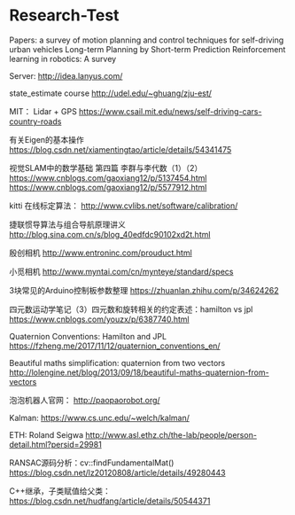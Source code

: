 # Research-Test

Papers:
a survey of motion planning and control techniques for self-driving urban vehicles
Long-term Planning by Short-term Prediction
Reinforcement learning in robotics: A survey

Server:
http://idea.lanyus.com/

state_estimate course
http://udel.edu/~ghuang/zju-est/

MIT： Lidar + GPS
https://www.csail.mit.edu/news/self-driving-cars-country-roads

有关Eigen的基本操作
https://blog.csdn.net/xiamentingtao/article/details/54341475

视觉SLAM中的数学基础 第四篇 李群与李代数（1）（2）
https://www.cnblogs.com/gaoxiang12/p/5137454.html
https://www.cnblogs.com/gaoxiang12/p/5577912.html

kitti 在线标定算法：
http://www.cvlibs.net/software/calibration/

捷联惯导算法与组合导航原理讲义
http://blog.sina.com.cn/s/blog_40edfdc90102xd2t.html

殷创相机
http://www.entroninc.com/prouduct.html

小觅相机
http://www.myntai.com/cn/mynteye/standard/specs

3块常见的Arduino控制板参数整理
https://zhuanlan.zhihu.com/p/34624262

四元数运动学笔记（3）四元数和旋转相关的约定表述：hamilton vs jpl
https://www.cnblogs.com/youzx/p/6387740.html

Quaternion Conventions: Hamilton and JPL
https://fzheng.me/2017/11/12/quaternion_conventions_en/

Beautiful maths simplification: quaternion from two vectors
http://lolengine.net/blog/2013/09/18/beautiful-maths-quaternion-from-vectors

泡泡机器人官网：
http://paopaorobot.org/

Kalman:
https://www.cs.unc.edu/~welch/kalman/

ETH:  Roland Seigwa
http://www.asl.ethz.ch/the-lab/people/person-detail.html?persid=29981

RANSAC源码分析：cv::findFundamentalMat()
https://blog.csdn.net/lz20120808/article/details/49280443

C++继承，子类赋值给父类：
https://blog.csdn.net/hudfang/article/details/50544371

